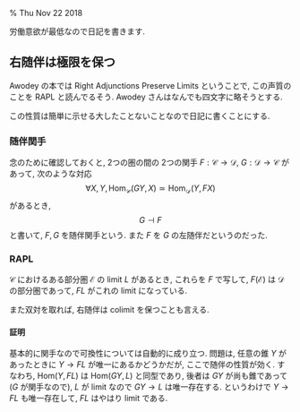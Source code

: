 % Thu Nov 22 2018

労働意欲が最低なので日記を書きます.

## 右随伴は極限を保つ

Awodey の本では
Right Adjunctions Preserve Limits
ということで, この声質のことを RAPL と読んでるそう.
Awodey さんはなんでも四文字に略そうとする.

この性質は簡単に示せる大したことないことなので日記に書くことにする.

### 随伴関手

念のために確認しておくと, 2つの圏の間の 2つの関手
$F : \mathcal C \to \mathcal D$,
$G : \mathcal D \to \mathcal C$
があって,
次のような対応
$$\forall X, Y, \mathrm{Hom}_{\mathcal C}(GY, X) \simeq \mathrm{Hom}_{\mathcal D}(Y, FX)$$
があるとき,
$$G \dashv F$$
と書いて,
$F, G$ を随伴関手という.
また $F$ を $G$ の左随伴だというのだった.

### RAPL

$\mathcal C$ におけるある部分圏 $\mathcal E$ の limit $L$ があるとき,
これらを $F$ で写して,
$F(\mathcal E)$ は $\mathcal D$ の部分圏であって,
$FL$ がこれの limit になっている.

また双対を取れば,
右随伴は colimit を保つことも言える.

#### 証明

基本的に関手なので可換性については自動的に成り立つ.
問題は,
任意の錐 $Y$ があったときに $Y \to FL$ が唯一にあるかどうかだが,
ここで随伴の性質が効く.
すなわち, $\mathrm{Hom}(Y,FL)$ は $\mathrm{Hom}(GY, L)$ と同型であり,
後者は $GY$ が尚も錐であって ($G$ が関手なので), $L$ が limit なので
$GY \to L$ は唯一存在する.
というわけで $Y \to FL$ も唯一存在して, $FL$ はやはり limit である.

